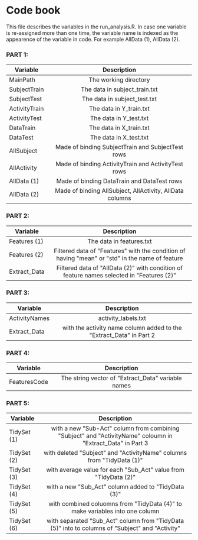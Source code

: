
# Code book  

This file describes the variables in the run_analysis.R. In case one variable is re-assigned more than one time, the variable name is indexed as the appearence of the variable in code. For example AllData (1), AllData (2).

### PART 1:

| Variable           | Description        |
| -------------------|:------------------:|
|MainPath           | The working directory      |
|SubjectTrain           | The data in subject_train.txt           | 
|SubjectTest      |  The data in subject_test.txt           |
|ActivityTrain      |  The data in Y_train.txt           |
|ActivityTest      |  The data in Y_test.txt           |
|DataTrain      |  The data in X_train.txt           |
|DataTest      |  The data in X_test.txt          |
|AllSubject      |  Made of binding SubjectTrain and SubjectTest rows            |
|AllActivity      |  Made of binding ActivityTrain and ActivityTest rows           |
|AllData (1)     |  Made of binding DataTrain and DataTest rows        |
|AllData (2)     |  Made of binding AllSubject, AllActivity, AllData columns        |


### PART 2:

| Variable           | Description        |
| -------------------|:------------------:|
|Features (1)           | The data in features.txt     |
|Features (2)         | Filtered data of "Features" with the condition of having "mean" or "std" in the name of feature         | 
|Extract_Data      |  Filtered data of "AllData (2)" with condition of feature names selected in "Features (2)"           |

### PART 3:

| Variable           | Description        |
| -------------------|:------------------:|
|ActivityNames           | activity_labels.txt     |
|Extract_Data      | with the activity name column added to the "Extract_Data" in Part 2   |

### PART 4:

| Variable           | Description        |
| -------------------|:------------------:|
|FeaturesCode           | The string vector of "Extract_Data" variable names    |

### PART 5:
| Variable           | Description        |
| -------------------|:------------------:|
|TidySet (1)           | with a new "Sub-Act" column from combining "Subject" and "ActivityName" coloumn in "Extract_Data" in Part 3 |
|TidySet (2)           | with deleted "Subject" and "ActivityName" columns from "TidyData (1)" |
|TidySet (3)           | with average value for each "Sub_Act" value from "TidyData (2)" |
|TidySet (4)           | with a new "Sub_Act" column added to "TidyData (3)" |
|TidySet (5)           | with combined coluomns from "TidyData (4)" to make variables into one column|
|TidySet (6)           | with separated "Sub_Act" column from "TidyData (5)" into to columns of "Subject" and "Activity"|
